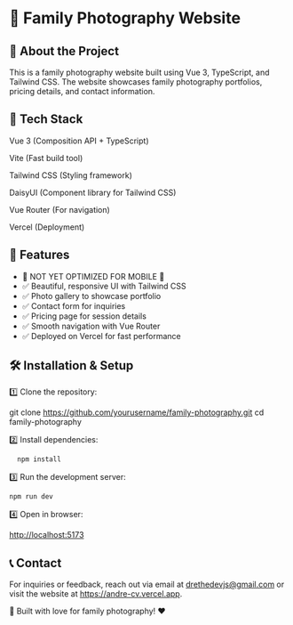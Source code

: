 # 📸 Family Photography Website

## 🏡 About the Project

This is a family photography website built using Vue 3, TypeScript, and Tailwind CSS. The website showcases family photography portfolios, pricing details, and contact information.

## 🚀 Tech Stack

Vue 3 (Composition API + TypeScript)

Vite (Fast build tool)

Tailwind CSS (Styling framework)

DaisyUI (Component library for Tailwind CSS)

Vue Router (For navigation)

Vercel (Deployment)

## 🎨 Features

- 🚨 NOT YET OPTIMIZED FOR MOBILE 🚨
- ✅ Beautiful, responsive UI with Tailwind CSS
- ✅ Photo gallery to showcase portfolio
- ✅ Contact form for inquiries
- ✅ Pricing page for session details
- ✅ Smooth navigation with Vue Router
- ✅ Deployed on Vercel for fast performance

## 🛠 Installation & Setup

1️⃣ Clone the repository:

git clone <https://github.com/yourusername/family-photography.git>
cd family-photography

2️⃣ Install dependencies:

```bash
  npm install
```

3️⃣ Run the development server:

```bash
npm run dev
```

4️⃣ Open in browser:

<http://localhost:5173>

## 📞 Contact

For inquiries or feedback, reach out via email at <drethedevjs@gmail.com> or visit the website at <https://andre-cv.vercel.app>.

🚀 Built with love for family photography! ❤️
